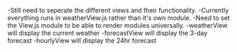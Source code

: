 -Still need to seperate the different views and their functionality.
-Currently everything runs in weatherView.js rather than it's own module.
-Need to set the View.js module to be able to render modules universally.
-weatherView will display the current weather
-forecastView will display the 3-day forecast
-hourlyView will display the 24hr forecast

